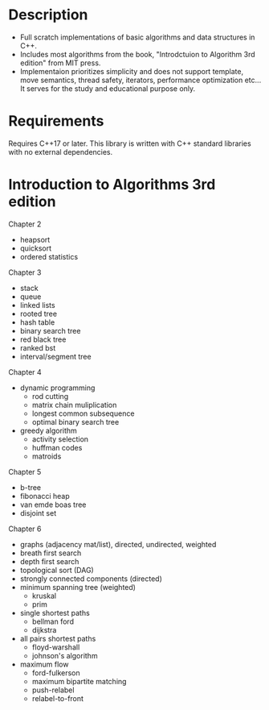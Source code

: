 # Description
  - Full scratch implementations of basic algorithms and data structures in C++.
  - Includes most algorithms from the book, "Introdctuion to Algorithm 3rd edition" from MIT press.
  - Implementaion prioritizes simplicity and does not support template, move semantics, thread safety, iterators, performance optimization etc... It serves for the study and educational purpose only.

# Requirements
  Requires C++17 or later. This library is written with C++ standard libraries with no external dependencies.

# Introduction to Algorithms 3rd edition
 Chapter 2
  - heapsort
  - quicksort
  - ordered statistics
 
 Chapter 3
  - stack
  - queue
  - linked lists
  - rooted tree
  - hash table
  - binary search tree
  - red black tree
  - ranked bst
  - interval/segment tree

Chapter 4
  - dynamic programming
    - rod cutting
    - matrix chain muliplication
    - longest common subsequence
    - optimal binary search tree
  - greedy algorithm
    - activity selection
    - huffman codes
    - matroids

Chapter 5
  - b-tree
  - fibonacci heap
  - van emde boas tree
  - disjoint set

Chapter 6
  - graphs (adjacency mat/list), directed, undirected, weighted
  - breath first search
  - depth first search
  - topological sort (DAG)
  - strongly connected components (directed)
  - minimum spanning tree (weighted)
    - kruskal
    - prim
  - single shortest paths
    - bellman ford
    - dijkstra
  - all pairs shortest paths
    - floyd-warshall
    - johnson's algorithm
  - maximum flow
    - ford-fulkerson
    - maximum bipartite matching
    - push-relabel
    - relabel-to-front

